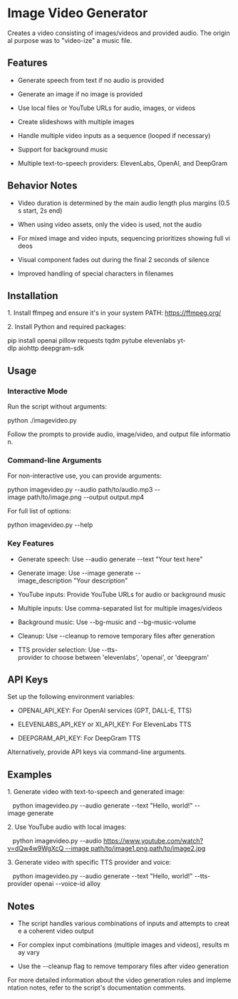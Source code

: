 Image Video Generator
=====================

Creates a video consisting of images/videos and provided audio. The original purpose was to "video-ize" a music file.

Features
--------

-   Generate speech from text if no audio is provided

-   Generate an image if no image is provided

-   Use local files or YouTube URLs for audio, images, or videos

-   Create slideshows with multiple images

-   Handle multiple video inputs as a sequence (looped if necessary)

-   Support for background music

-   Multiple text-to-speech providers: ElevenLabs, OpenAI, and DeepGram

Behavior Notes
--------------

-   Video duration is determined by the main audio length plus margins (0.5s start, 2s end)

-   When using video assets, only the video is used, not the audio

-   For mixed image and video inputs, sequencing prioritizes showing full videos

-   Visual component fades out during the final 2 seconds of silence

-   Improved handling of special characters in filenames

Installation
------------

1. Install ffmpeg and ensure it's in your system PATH: https://ffmpeg.org/

2. Install Python and required packages:

pip install openai pillow requests tqdm pytube elevenlabs yt-dlp aiohttp deepgram-sdk

Usage
-----

### Interactive Mode

Run the script without arguments:

python ./imagevideo.py

Follow the prompts to provide audio, image/video, and output file information.

### Command-line Arguments

For non-interactive use, you can provide arguments:

python imagevideo.py --audio path/to/audio.mp3 --image path/to/image.png --output output.mp4

For full list of options:

python imagevideo.py --help

### Key Features

-   Generate speech: Use --audio generate --text "Your text here"

-   Generate image: Use --image generate --image_description "Your description"

-   YouTube inputs: Provide YouTube URLs for audio or background music

-   Multiple inputs: Use comma-separated list for multiple images/videos

-   Background music: Use --bg-music and --bg-music-volume

-   Cleanup: Use --cleanup to remove temporary files after generation

-   TTS provider selection: Use --tts-provider to choose between 'elevenlabs', 'openai', or 'deepgram'

API Keys
--------

Set up the following environment variables:

-   OPENAI_API_KEY: For OpenAI services (GPT, DALL-E, TTS)

-   ELEVENLABS_API_KEY or XI_API_KEY: For ElevenLabs TTS

-   DEEPGRAM_API_KEY: For DeepGram TTS

Alternatively, provide API keys via command-line arguments.

Examples
--------

1. Generate video with text-to-speech and generated image:

   python imagevideo.py --audio generate --text "Hello, world!" --image generate

2. Use YouTube audio with local images:

   python imagevideo.py --audio https://www.youtube.com/watch?v=dQw4w9WgXcQ --image path/to/image1.png,path/to/image2.jpg

3. Generate video with specific TTS provider and voice:

   python imagevideo.py --audio generate --text "Hello, world!" --tts-provider openai --voice-id alloy

Notes
-----

-   The script handles various combinations of inputs and attempts to create a coherent video output

-   For complex input combinations (multiple images and videos), results may vary

-   Use the --cleanup flag to remove temporary files after video generation

For more detailed information about the video generation rules and implementation notes, refer to the script's documentation comments.
